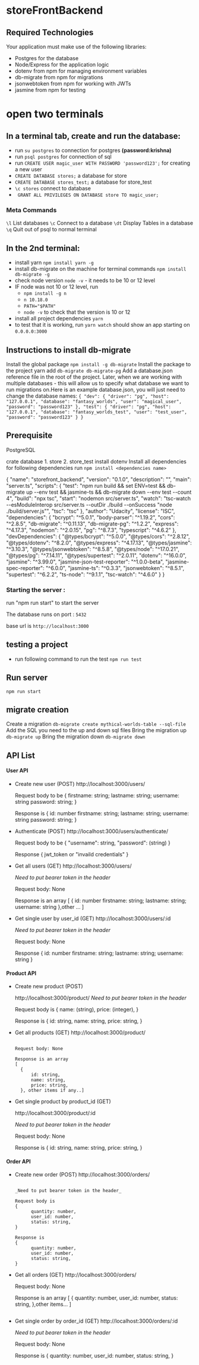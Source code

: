 # storeFrontBackend

## Required Technologies

Your application must make use of the following libraries:

- Postgres for the database
- Node/Express for the application logic
- dotenv from npm for managing environment variables
- db-migrate from npm for migrations
- jsonwebtoken from npm for working with JWTs
- jasmine from npm for testing


# open two terminals 

## In a terminal tab, create and run the database:

- run `su postgres` to connection for postgres **(password:krishna)**
- run `psql postgres` for connection of sql
- run `CREATE USER magic_user WITH PASSWORD 'password123';` for creating a new user
- `CREATE DATABASE stores;` a database for store
- `CREATE DATABASE stores_test;` a database for store_test
- `\c stores` connect to database 
- `  GRANT ALL PRIVILEGES ON DATABASE store TO magic_user;  `

### Meta Commands

`\l` List databases
`\c` Connect to a database
`\dt` Display Tables in a database
`\q` Quit out of psql to normal terminal


## In the 2nd terminal:

- install yarn `npm install yarn -g`
- install db-migrate on the machine for terminal commands `npm install db-migrate -g`
- check node version `node -v` - it needs to be 10 or 12 level
- IF node was not 10 or 12 level, run
    - `npm install -g n`
    - `n 10.18.0`
    - `PATH="$PATH"`
    - `node -v` to check that the version is 10 or 12
- install all project dependencies `yarn`
- to test that it is working, run `yarn watch` should show an app starting on `0.0.0.0:3000`


## Instructions to install db-migrate
Install the global package `npm install -g db-migrate`
Install the package to the project yarn add `db-migrate db-migrate-pg`
Add a database.json reference file in the root of the project. Later, when we are working with multiple databases - this will allow us to specify what database we want to run migrations on.Here is an example database.json, you will just need to change the database names:
`{
  "dev": {
    "driver": "pg",
    "host": "127.0.0.1",
    "database": "fantasy_worlds",
    "user": "magical_user",
    "password": "password123"
  },
  "test": {
    "driver": "pg",
    "host": "127.0.0.1",
    "database": "fantasy_worlds_test",
    "user": "test_user",
    "password": "password123"
  }
}`

## Prerequisite

PostgreSQL

crate database 1. store   2. store_test
install dotenv
Install all dependencies
for following dependencies run `npm install <dependencies name>`

{
  "name": "storefront_backend",
  "version": "0.1.0",
  "description": "",
  "main": "server.ts",
  "scripts": {
    "test": "npm run build && set ENV=test && db-migrate up --env test  && jasmine-ts && db-migrate down --env test --count 4",
    "build": "npx tsc",
    "start": "nodemon src/server.ts",
    "watch": "tsc-watch --esModuleInterop src/server.ts --outDir ./build --onSuccess \"node ./build/server.js\"",
    "tsc": "tsc"
  },
  "author": "Udacity",
  "license": "ISC",
  "dependencies": {
    "bcrypt": "^5.0.1",
    "body-parser": "^1.19.2",
    "cors": "^2.8.5",
    "db-migrate": "^0.11.13",
    "db-migrate-pg": "^1.2.2",
    "express": "^4.17.3",
    "nodemon": "^2.0.15",
    "pg": "^8.7.3",
    "typescript": "^4.6.2"
  },
  "devDependencies": {
    "@types/bcrypt": "^5.0.0",
    "@types/cors": "^2.8.12",
    "@types/dotenv": "^8.2.0",
    "@types/express": "^4.17.13",
    "@types/jasmine": "^3.10.3",
    "@types/jsonwebtoken": "^8.5.8",
    "@types/node": "^17.0.21",
    "@types/pg": "^7.14.11",
    "@types/supertest": "^2.0.11",
    "dotenv": "^16.0.0",
    "jasmine": "^3.99.0",
    "jasmine-json-test-reporter": "^1.0.0-beta",
    "jasmine-spec-reporter": "^6.0.0",
    "jasmine-ts": "^0.3.3",
    "jsonwebtoken": "^8.5.1",
    "supertest": "^6.2.2",
    "ts-node": "^9.1.1",
    "tsc-watch": "^4.6.0"
  }
}

### Starting the server :

run "npm run start" to start the server

The database runs on port : `5432`

base url is `http://localhost:3000`

## testing a project
* run following command to run the test
`npm run test`

## Run server
`npm run start`

## migrate creation
Create a migration `db-migrate create mythical-worlds-table --sql-file`
Add the SQL you need to the up and down sql files
Bring the migration up `db-migrate up`
Bring the migration down `db-migrate down`

## API List


####  User API

- Create new user (POST)
  http://localhost:3000/users/

  Request body to be
  {
    firstname: string;
    lastname: string;
    username: string
    password: string;
  }

  Response is
  {
    id: number
    firstname: string;
    lastname: string;
    username: string
    password: string;
  }

- Authenticate (POST)
  http://localhost:3000/users/authenticate/

  Request body to be
  {
    "username": string,
    "password": (string)
  }

  Response
  {
    jwt_token or "invaild credentials"
  }

- Get all users (GET)
  http://localhost:3000/users/

  _Need to put bearer token in the header_

  Request body: None

  Response is an array
  [
    {
       id: number
        firstname: string;
        lastname: string;
        username: string
    },other ...  ]

- Get single user by user_id (GET)
  http://localhost:3000/users/:id

  _Need to put bearer token in the header_

  Request body: None

  Response
  {
        id: number
        firstname: string;
        lastname: string;
        username: string
  }



####  Product API

- Create new product (POST)

  
  http://localhost:3000/product/
    _Need to put bearer token in the header_

   Request body is
  {
    name: (string),
    price: (integer),
  }
  

  Response is
  {
    id: string,
    name: string,
    price: string,
  }

- Get all products (GET)
  http://localhost:3000/product/
  ```

  Request body: None

  Response is an array
  [
    {
        id: string,
        name: string,
        price: string,
    }, other items if any..]

- Get single product by product_id (GET)

  http://localhost:3000/product/:id

  _Need to put bearer token in the header_

  Request body: None

  Response is 
  {
        id: string,
        name: string,
        price: string,
  }

#### Order API

- Create new order (POST)
  http://localhost:3000/orders/
  ```

  _Need to put bearer token in the header_

  Request body is
  {
        quantity: number,
        user_id: number,
        status: string,
  }

  Response is
  {
        quantity: number,
        user_id: number,
        status: string,
  }

- Get all orders (GET)
  http://localhost:3000/orders/

  Request body: None

  Response is an array
  [
    {
      quantity: number,
        user_id: number,
        status: string,
    },other items...  ]
  ```

- Get single order by order_id (GET)
  http://localhost:3000/orders/:id

  _Need to put bearer token in the header_

  Request body: None

  Response is
  {
    quantity: number,
        user_id: number,
        status: string,
  }






